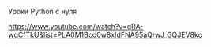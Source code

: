 Уроки Python с нуля

https://www.youtube.com/watch?v=qRA-wqCfTkU&list=PLA0M1Bcd0w8xIdFNA95aQrwJ_GQJEV8ko
